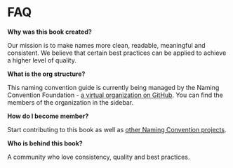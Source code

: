 # FAQ

**Why was this book created?**

Our mission is to make names more clean, readable, meaningful and consistent. We believe that certain best practices can be applied to achieve a higher level of quality.

**What is the org structure?**

This naming convention guide is currently being managed by the Naming Convention Foundation - [a virtual organization on GitHub](https://github.com/naming-convention). You can find the members of the organization in the sidebar.

**How do I become member?**

Start contributing to this book as well as [other Naming Convention projects](https://github.com/orgs/naming-convention/repositories).

**Who is behind this book?**

A community who love consistency, quality and best practices.
